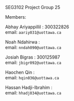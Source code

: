 SEG3102 Project Group 25

Members:

Abhay Ariyappillil : 300322826 <br>
email: `aariy031@uottawa.ca` <br>

Noah Ndahirwa : <br>
email: `nndah090@uottawa.ca` <br>

Josiah Bigras : 300125987 <br>
email: `jbigr092@uottawa.ca` <br>

Haochen Qin : <br>
email: `hqin036@uottawa.ca` <br>

Hassan Hadji-Ibrahim : <br>
email: `hhadj034@uottawa.ca` <br>